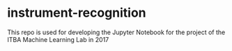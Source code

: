 # instrument-recognition
This repo is used for developing the Jupyter Notebook for the project of the ITBA Machine Learning Lab in 2017

